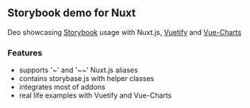 ## Storybook demo for Nuxt

Deo showcasing [Storybook](https://storybook.js.org/) usage with Nuxt.js, [Vuetify](https://vuetifyjs.com) and [Vue-Charts](http://vue-chartjs.org/)

### Features 

* supports '~' and '~~' Nuxt.js aliases
* contains storybase.js with helper classes
* integrates most of addons
* real life examples with Vuetify and Vue-Charts
